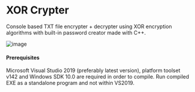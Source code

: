 # XOR Crypter
Console based TXT file encrypter + decrypter using XOR encryption algorithms with built-in password creator made with C++.

![image](https://i.imgur.com/3dsDiUy.png)
#### Prerequisites
Microsoft Visual Studio 2019 (preferably latest version), platform toolset v142 and Windows SDK 10.0 are required in order to
compile. Run compiled EXE as a standalone program and not within VS2019.
